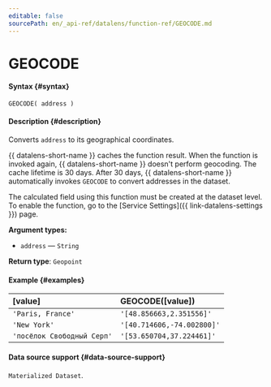 ```yaml
---
editable: false
sourcePath: en/_api-ref/datalens/function-ref/GEOCODE.md
---
```



# GEOCODE



#### Syntax {#syntax}


```
GEOCODE( address )
```

#### Description {#description}
Converts `address` to its geographical coordinates.

{{ datalens-short-name }} caches the function result. When the function is invoked again, {{ datalens-short-name }} doesn't perform geocoding.
The cache lifetime is 30 days. After 30 days, {{ datalens-short-name }} automatically invokes `GEOCODE` to convert addresses in the dataset.

The calculated field using this function must be created at the dataset level.
To enable the function, go to the [Service Settings]({{ link-datalens-settings }}) page.

**Argument types:**
- `address` — `String`


**Return type**: `Geopoint`

#### Example {#examples}



| **[value]**                | **GEOCODE([value])**       |
|:---------------------------|:---------------------------|
| `'Paris, France'`          | `'[48.856663,2.351556]'`   |
| `'New York'`               | `'[40.714606,-74.002800]'` |
| `'посёлок Свободный Серп'` | `'[53.650704,37.224461]'`  |




#### Data source support {#data-source-support}

`Materialized Dataset`.
